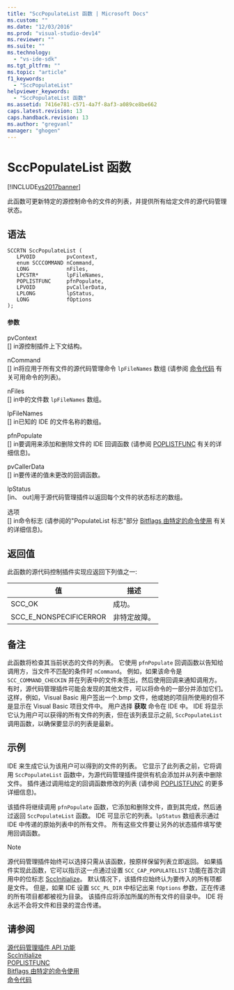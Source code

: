 ```yaml
---
title: "SccPopulateList 函数 | Microsoft Docs"
ms.custom: ""
ms.date: "12/03/2016"
ms.prod: "visual-studio-dev14"
ms.reviewer: ""
ms.suite: ""
ms.technology: 
  - "vs-ide-sdk"
ms.tgt_pltfrm: ""
ms.topic: "article"
f1_keywords: 
  - "SccPopulateList"
helpviewer_keywords: 
  - "SccPopulateList 函数"
ms.assetid: 7416e781-c571-4a7f-8af3-a089ce8be662
caps.latest.revision: 13
caps.handback.revision: 13
ms.author: "gregvanl"
manager: "ghogen"
---
```

# SccPopulateList 函数
[!INCLUDE[vs2017banner](../code-quality/includes/vs2017banner.md)]

此函数可更新特定的源控制命令的文件的列表，并提供所有给定文件的源代码管理状态。  
  
## 语法  
  
```cpp#  
SCCRTN SccPopulateList (  
   LPVOID          pvContext,  
   enum SCCCOMMAND nCommand,  
   LONG            nFiles,  
   LPCSTR*         lpFileNames,  
   POPLISTFUNC     pfnPopulate,  
   LPVOID          pvCallerData,  
   LPLONG          lpStatus,  
   LONG            fOptions  
);  
```  
  
#### 参数  
 pvContext  
 \[\] in源控制插件上下文结构。  
  
 nCommand  
 \[\] in将应用于所有文件的源代码管理命令 `lpFileNames` 数组 \(请参阅 [命令代码](../extensibility/command-code-enumerator.md) 有关可用命令的列表\)。  
  
 nFiles  
 \[\] in中的文件数 `lpFileNames` 数组。  
  
 lpFileNames  
 \[\] in已知的 IDE 的文件名称的数组。  
  
 pfnPopulate  
 \[\] in要调用来添加和删除文件的 IDE 回调函数 \(请参阅 [POPLISTFUNC](../extensibility/poplistfunc.md) 有关的详细信息\)。  
  
 pvCallerData  
 \[\] in要传递的值未更改的回调函数。  
  
 lpStatus  
 \[in、 out\]用于源代码管理插件以返回每个文件的状态标志的数组。  
  
 选项  
 \[\] in命令标志 \(请参阅的"PopulateList 标志"部分 [Bitflags 由特定的命令使用](../extensibility/bitflags-used-by-specific-commands.md) 有关的详细信息\)。  
  
## 返回值  
 此函数的源代码控制插件实现应返回下列值之一:  
  
|值|描述|  
|-------|--------|  
|SCC\_OK|成功。|  
|SCC\_E\_NONSPECIFICERROR|非特定故障。|  
  
## 备注  
 此函数将检查其当前状态的文件的列表。 它使用 `pfnPopulate` 回调函数以告知给调用方，当文件不匹配的条件时 `nCommand`。 例如，如果该命令是 `SCC_COMMAND_CHECKIN` 并在列表中的文件未签出，然后使用回调来通知调用方。 有时，源代码管理插件可能会发现的其他文件，可以将命令的一部分并添加它们。 这样，例如，Visual Basic 用户签出一个.bmp 文件，他或她的项目所使用的但不是显示在 Visual Basic 项目文件中。 用户选择 **获取** 命令在 IDE 中。 IDE 将显示它认为用户可以获得的所有文件的列表，但在该列表显示之前, `SccPopulateList` 调用函数，以确保要显示的列表是最新。  
  
## 示例  
 IDE 来生成它认为该用户可以得到的文件的列表。 它显示了此列表之前，它将调用 `SccPopulateList` 函数中，为源代码管理插件提供有机会添加并从列表中删除文件。 插件通过调用给定的回调函数修改的列表 \(请参阅 [POPLISTFUNC](../extensibility/poplistfunc.md) 的更多详细信息\)。  
  
 该插件将继续调用 `pfnPopulate` 函数，它添加和删除文件，直到其完成，然后通过返回 `SccPopulateList` 函数。 IDE 可显示它的列表。`lpStatus` 数组表示通过 IDE 中传递的原始列表中的所有文件。 所有这些文件要让另外的状态插件填写使用回调函数。  
  
> [!NOTE]
>  源代码管理插件始终可以选择只需从该函数，按原样保留列表立即返回。 如果插件实现此函数，它可以指示这一点通过设置 `SCC_CAP_POPULATELIST` 功能在首次调用中的位标志 [SccInitialize](../extensibility/sccinitialize-function.md)。 默认情况下，该插件应始终认为要传入的所有项都是文件。 但是，如果 IDE 设置 `SCC_PL_DIR` 中标记出来 `fOptions` 参数，正在传递的所有项目都都被视为目录。 该插件应将添加所属的所有文件的目录中。 IDE 将永远不会将文件和目录的混合传递。  
  
## 请参阅  
 [源代码管理插件 API 功能](../extensibility/source-control-plug-in-api-functions.md)   
 [SccInitialize](../extensibility/sccinitialize-function.md)   
 [POPLISTFUNC](../extensibility/poplistfunc.md)   
 [Bitflags 由特定的命令使用](../extensibility/bitflags-used-by-specific-commands.md)   
 [命令代码](../extensibility/command-code-enumerator.md)